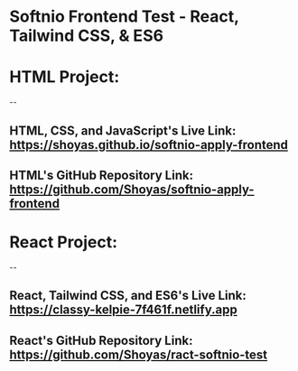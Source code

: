 # Softnio Frontend Test - React, Tailwind CSS, & ES6 

# HTML Project:
--
## HTML, CSS, and JavaScript's Live Link: https://shoyas.github.io/softnio-apply-frontend
## HTML's GitHub Repository Link: https://github.com/Shoyas/softnio-apply-frontend

# React Project:
--
## React, Tailwind CSS, and ES6's Live Link: https://classy-kelpie-7f461f.netlify.app
## React's GitHub Repository Link: https://github.com/Shoyas/ract-softnio-test

